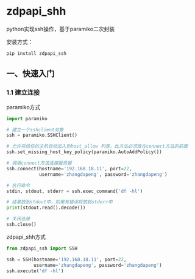 # zdpapi_shh
python实现ssh操作，基于paramiko二次封装

安装方式：
```shell
pip install zdpapi_ssh
```

## 一、快速入门

### 1.1 建立连接
paramiko方式
```python
import paramiko

# 建立一个sshclient对象
ssh = paramiko.SSHClient()

# 允许将信任的主机自动加入到host_allow 列表，此方法必须放在connect方法的前面
ssh.set_missing_host_key_policy(paramiko.AutoAddPolicy())

# 调用connect方法连接服务器
ssh.connect(hostname='192.168.18.11', port=22,
            username='zhangdapeng', password='zhangdapeng')

# 执行命令
stdin, stdout, stderr = ssh.exec_command('df -hl')

# 结果放到stdout中，如果有错误将放到stderr中
print(stdout.read().decode())

# 关闭连接
ssh.close()
```

zdpapi_shh方式
```python
from zdpapi_ssh import SSH

ssh = SSH(hostname='192.168.18.11', port=22,
          username='zhangdapeng', password='zhangdapeng')
ssh.execute('df -hl')
```

